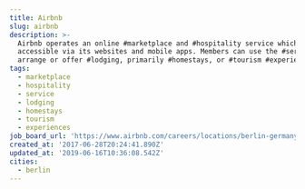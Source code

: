```yaml
---
title: Airbnb
slug: airbnb
description: >-
  Airbnb operates an online #marketplace and #hospitality service which is
  accessible via its websites and mobile apps. Members can use the #service to
  arrange or offer #lodging, primarily #homestays, or #tourism #experiences.
tags:
  - marketplace
  - hospitality
  - service
  - lodging
  - homestays
  - tourism
  - experiences
job_board_url: 'https://www.airbnb.com/careers/locations/berlin-germany'
created_at: '2017-06-28T20:24:41.890Z'
updated_at: '2019-06-16T10:36:08.542Z'
cities:
  - berlin
---
```


